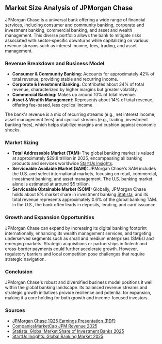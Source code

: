 ## Market Size Analysis of JPMorgan Chase

JPMorgan Chase is a universal bank offering a wide range of financial services, including consumer and community banking, corporate and investment banking, commercial banking, and asset and wealth management. This diverse portfolio allows the bank to mitigate risks associated with sector-specific downturns while capitalizing on various revenue streams such as interest income, fees, trading, and asset management.

### Revenue Breakdown and Business Model

- **Consumer & Community Banking:** Accounts for approximately 42% of total revenue, providing stable and recurring income.
- **Corporate & Investment Banking:** Contributes about 34% of total revenue, characterized by higher margins but greater volatility.
- **Commercial Banking:** Makes up around 10% of total revenue.
- **Asset & Wealth Management:** Represents about 14% of total revenue, offering fee-based, less cyclical income.

The bank's revenue is a mix of recurring streams (e.g., net interest income, asset management fees) and cyclical streams (e.g., trading, investment banking fees), which helps stabilize margins and cushion against economic shocks.

### Market Sizing

- **Total Addressable Market (TAM):** The global banking market is valued at approximately $29.8 trillion in 2025, encompassing all banking products and services worldwide [StartUs Insights](https://www.startus-insights.com/innovators-guide/banking-industry-report/).
- **Serviceable Available Market (SAM):** JPMorgan Chase's SAM includes the U.S. and select international markets, focusing on retail, commercial, investment banking, and asset management. The U.S. banking market alone is estimated at around $5 trillion.
- **Serviceable Obtainable Market (SOM):** Globally, JPMorgan Chase holds about 8% market share in investment banking [Statista](https://www.statista.com/statistics/271008/global-market-share-of-investment-banks/), and its total revenue represents approximately 0.6% of the global banking TAM. In the U.S., the bank often leads in deposits, lending, and card issuance.

### Growth and Expansion Opportunities

JPMorgan Chase can expand by increasing its digital banking footprint internationally, enhancing its wealth management services, and targeting underserved segments such as small and medium enterprises (SMEs) and emerging markets. Strategic acquisitions or partnerships in fintech and cross-border payments could further accelerate growth. However, regulatory barriers and local competition pose challenges that require strategic navigation.

### Conclusion

JPMorgan Chase's robust and diversified business model positions it well within the global banking landscape. Its balanced revenue streams and strategic growth initiatives provide resilience and potential for expansion, making it a core holding for both growth and income-focused investors.

### Sources

- [JPMorgan Chase 1Q25 Earnings Presentation (PDF)](https://www.jpmorganchase.com/content/dam/jpmc/jpmorgan-chase-and-co/investor-relations/documents/quarterly-earnings/2025/1st-quarter/dea6f825-073f-4b0f-9811-2aaefc5eec94.pdf)
- [CompaniesMarketCap JPM Revenue 2025](https://companiesmarketcap.com/jp-morgan-chase/revenue/)
- [Statista: Global Market Share of Investment Banks 2025](https://www.statista.com/statistics/271008/global-market-share-of-investment-banks/)
- [StartUs Insights: Global Banking Market 2025](https://www.startus-insights.com/innovators-guide/banking-industry-report/)